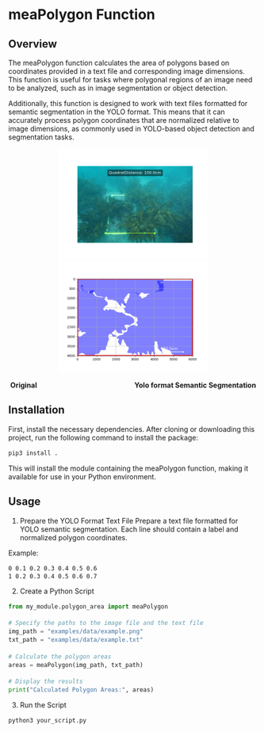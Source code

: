 # meaPolygon Function


## Overview
The meaPolygon function calculates the area of polygons based on coordinates provided in a text file and corresponding image dimensions. This function is useful for tasks where polygonal regions of an image need to be analyzed, such as in image segmentation or object detection.

Additionally, this function is designed to work with text files formatted for semantic segmentation in the YOLO format. This means that it can accurately process polygon coordinates that are normalized relative to image dimensions, as commonly used in YOLO-based object detection and segmentation tasks.

<p align="center">
  <img src="examples/data/readme1.png" width="300" alt="Original" />
  <img src="examples/data/readme2.png" width="300" alt="Yolo format Semantic Segmentation" />
</p>
<p align="center">
  <b>Original</b> &nbsp;&nbsp;&nbsp;&nbsp;&nbsp;&nbsp;&nbsp;&nbsp;&nbsp;&nbsp;&nbsp;&nbsp;&nbsp;&nbsp;&nbsp;&nbsp;&nbsp;&nbsp;&nbsp;&nbsp;&nbsp;&nbsp;&nbsp;&nbsp;&nbsp;&nbsp;&nbsp;&nbsp;&nbsp;&nbsp;&nbsp;&nbsp;&nbsp;&nbsp;&nbsp;&nbsp;&nbsp;&nbsp;&nbsp;&nbsp;&nbsp;&nbsp;&nbsp;&nbsp;&nbsp;&nbsp;&nbsp;&nbsp; <b>Yolo format Semantic Segmentation</b>
</p>



## Installation

First, install the necessary dependencies. After cloning or downloading this project, run the following command to install the package:

```bash
pip3 install .
```

This will install the module containing the meaPolygon function, making it available for use in your Python environment.



## Usage

1. Prepare the YOLO Format Text File
Prepare a text file formatted for YOLO semantic segmentation. Each line should contain a label and normalized polygon coordinates.

Example:
```
0 0.1 0.2 0.3 0.4 0.5 0.6
1 0.2 0.3 0.4 0.5 0.6 0.7
```

2. Create a Python Script

```python
from my_module.polygon_area import meaPolygon

# Specify the paths to the image file and the text file
img_path = "examples/data/example.png"
txt_path = "examples/data/example.txt"

# Calculate the polygon areas
areas = meaPolygon(img_path, txt_path)

# Display the results
print("Calculated Polygon Areas:", areas)

```

3. Run the Script

```bash
python3 your_script.py
```
